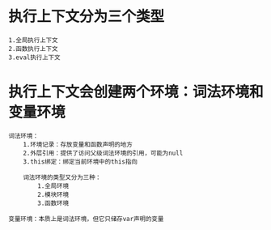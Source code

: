 # 执行上下文分为三个类型

    1.全局执行上下文
    2.函数执行上下文
    3.eval执行上下文

# 执行上下文会创建两个环境：词法环境和变量环境

    词法环境：
        1.环境记录：存放变量和函数声明的地方
        2.外层引用：提供了访问父级词法环境的引用，可能为null
        3.this绑定：绑定当前环境中的this指向

        词法环境的类型又分为三种：
            1.全局环境
            2.模块环境
            3.函数环境

    变量环境：本质上是词法环境，但它只储存var声明的变量